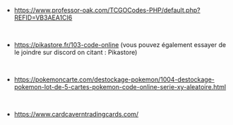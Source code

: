 - https://www.professor-oak.com/TCGOCodes-PHP/default.php?REFID=VB3AEA1CI6

<br>

- https://pikastore.fr/103-code-online (vous pouvez également essayer de le joindre sur discord on citant : Pikastore)

<br>

- https://pokemoncarte.com/destockage-pokemon/1004-destockage-pokemon-lot-de-5-cartes-pokemon-code-online-serie-xy-aleatoire.html

<br>

- https://www.cardcaverntradingcards.com/